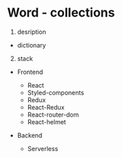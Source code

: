 # Word - collections

1. desription

- dictionary

2. stack

- Frontend

  - React
  - Styled-components
  - Redux
  - React-Redux
  - React-router-dom
  - React-helmet

- Backend
  - Serverless
